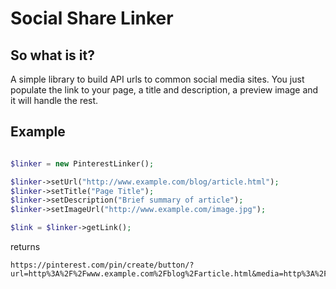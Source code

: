 # Social Share Linker

## So what is it?
A simple library to build API urls to common social media sites.
You just populate the link to your page, a title and description, a preview image and it will handle the rest.


## Example

```php

$linker = new PinterestLinker();

$linker->setUrl("http://www.example.com/blog/article.html");
$linker->setTitle("Page Title");
$linker->setDescription("Brief summary of article");
$linker->setImageUrl("http://www.example.com/image.jpg");

$link = $linker->getLink();
```
returns 
```
https://pinterest.com/pin/create/button/?url=http%3A%2F%2Fwww.example.com%2Fblog%2Farticle.html&media=http%3A%2F%2Fwww.example.com%2Fimage.jpg&description=Page+Title%3ABrief+summary+of+article
```
